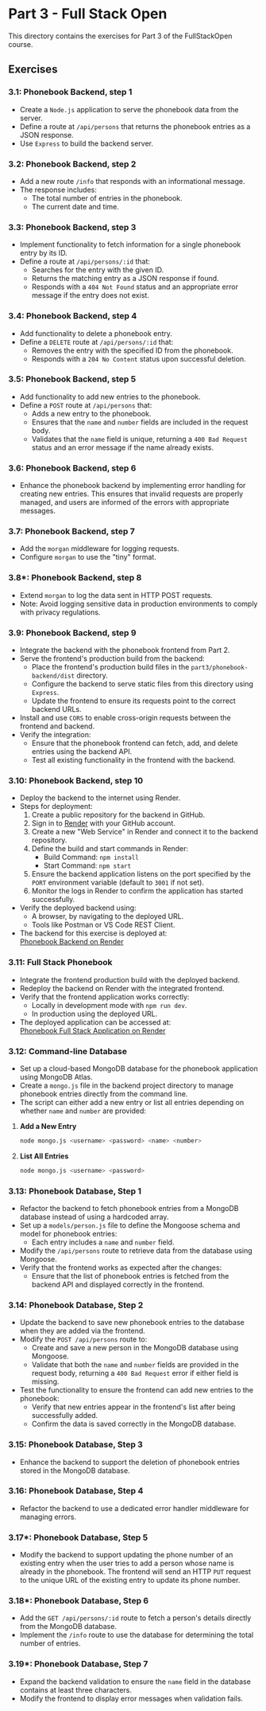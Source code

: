 # Part 3 - Full Stack Open

This directory contains the exercises for Part 3 of the FullStackOpen course.

## Exercises

### 3.1: Phonebook Backend, step 1
- Create a `Node.js` application to serve the phonebook data from the server.
- Define a route at `/api/persons` that returns the phonebook entries as a JSON response.
- Use `Express` to build the backend server.

### 3.2: Phonebook Backend, step 2
- Add a new route `/info` that responds with an informational message.
- The response includes:
  - The total number of entries in the phonebook.
  - The current date and time.

### 3.3: Phonebook Backend, step 3
- Implement functionality to fetch information for a single phonebook entry by its ID.
- Define a route at `/api/persons/:id` that:
  - Searches for the entry with the given ID.
  - Returns the matching entry as a JSON response if found.
  - Responds with a `404 Not Found` status and an appropriate error message if the entry does not exist.

### 3.4: Phonebook Backend, step 4
- Add functionality to delete a phonebook entry.
- Define a `DELETE` route at `/api/persons/:id` that:
  - Removes the entry with the specified ID from the phonebook.
  - Responds with a `204 No Content` status upon successful deletion.

### 3.5: Phonebook Backend, step 5
- Add functionality to add new entries to the phonebook.
- Define a `POST` route at `/api/persons` that:
  - Adds a new entry to the phonebook.
  - Ensures that the `name` and `number` fields are included in the request body.
  - Validates that the `name` field is unique, returning a `400 Bad Request` status and an error message if the name already exists.

### 3.6: Phonebook Backend, step 6
- Enhance the phonebook backend by implementing error handling for creating new entries. This ensures that invalid requests are properly managed, and users are informed of the errors with appropriate messages.

### 3.7: Phonebook Backend, step 7
- Add the `morgan` middleware for logging requests.
- Configure `morgan` to use the "tiny" format.

### 3.8\*: Phonebook Backend, step 8
- Extend `morgan` to log the data sent in HTTP POST requests.
- Note: Avoid logging sensitive data in production environments to comply with privacy regulations.

### 3.9: Phonebook Backend, step 9
- Integrate the backend with the phonebook frontend from Part 2.
- Serve the frontend's production build from the backend:
  - Place the frontend's production build files in the `part3/phonebook-backend/dist` directory.
  - Configure the backend to serve static files from this directory using `Express`.
  - Update the frontend to ensure its requests point to the correct backend URLs.
- Install and use `CORS` to enable cross-origin requests between the frontend and backend.
- Verify the integration:
  - Ensure that the phonebook frontend can fetch, add, and delete entries using the backend API.
  - Test all existing functionality in the frontend with the backend.

### 3.10: Phonebook Backend, step 10
- Deploy the backend to the internet using Render.
- Steps for deployment:
  1. Create a public repository for the backend in GitHub.
  2. Sign in to [Render](https://render.com) with your GitHub account.
  3. Create a new "Web Service" in Render and connect it to the backend repository.
  4. Define the build and start commands in Render:
     - Build Command: `npm install`
     - Start Command: `npm start`
  5. Ensure the backend application listens on the port specified by the `PORT` environment variable (default to `3001` if not set).
  6. Monitor the logs in Render to confirm the application has started successfully.
- Verify the deployed backend using:
  - A browser, by navigating to the deployed URL.
  - Tools like Postman or VS Code REST Client.
- The backend for this exercise is deployed at:  
  [Phonebook Backend on Render](https://phonebook-backend-gk9h.onrender.com/)

### 3.11: Full Stack Phonebook
- Integrate the frontend production build with the deployed backend.
- Redeploy the backend on Render with the integrated frontend.
- Verify that the frontend application works correctly:
  - Locally in development mode with `npm run dev`.
  - In production using the deployed URL.
- The deployed application can be accessed at:  
  [Phonebook Full Stack Application on Render](https://phonebook-backend-gk9h.onrender.com/)

### 3.12: Command-line Database
- Set up a cloud-based MongoDB database for the phonebook application using MongoDB Atlas.
- Create a `mongo.js` file in the backend project directory to manage phonebook entries directly from the command line.
- The script can either add a new entry or list all entries depending on whether `name` and `number` are provided:
1. **Add a New Entry**
     ```bash
     node mongo.js <username> <password> <name> <number>
     ```
2. **List All Entries**  
     ```bash
     node mongo.js <username> <password>
     ```

### 3.13: Phonebook Database, Step 1
- Refactor the backend to fetch phonebook entries from a MongoDB database instead of using a hardcoded array.
- Set up a `models/person.js` file to define the Mongoose schema and model for phonebook entries:
  - Each entry includes a `name` and `number` field.
- Modify the `/api/persons` route to retrieve data from the database using Mongoose.
- Verify that the frontend works as expected after the changes:
  - Ensure that the list of phonebook entries is fetched from the backend API and displayed correctly in the frontend.

### 3.14: Phonebook Database, Step 2
- Update the backend to save new phonebook entries to the database when they are added via the frontend.
- Modify the `POST /api/persons` route to:
  - Create and save a new person in the MongoDB database using Mongoose.
  - Validate that both the `name` and `number` fields are provided in the request body, returning a `400 Bad Request` error if either field is missing.
- Test the functionality to ensure the frontend can add new entries to the phonebook:
  - Verify that new entries appear in the frontend's list after being successfully added.
  - Confirm the data is saved correctly in the MongoDB database.

### 3.15: Phonebook Database, Step 3
- Enhance the backend to support the deletion of phonebook entries stored in the MongoDB database.

### 3.16: Phonebook Database, Step 4
- Refactor the backend to use a dedicated error handler middleware for managing errors.

### 3.17\*: Phonebook Database, Step 5
- Modify the backend to support updating the phone number of an existing entry when the user tries to add a person whose name is already in the phonebook. The frontend will send an HTTP `PUT` request to the unique URL of the existing entry to update its phone number.

### 3.18\*: Phonebook Database, Step 6
- Add the `GET /api/persons/:id` route to fetch a person's details directly from the MongoDB database.
- Implement the `/info` route to use the database for determining the total number of entries.

### 3.19\*: Phonebook Database, Step 7
- Expand the backend validation to ensure the `name` field in the database contains at least three characters.
- Modify the frontend to display error messages when validation fails.